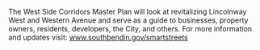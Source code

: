 The West Side Corridors Master Plan will look at revitalizing Lincolnway West and Western Avenue and serve as a guide to businesses, property owners, residents, developers, the City, and others. For more information and updates visit: <a href="http://www.southbendin.gov/smartstreets">www.southbendin.gov/smartstreets</a>
